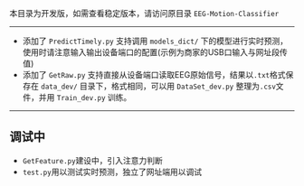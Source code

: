 本目录为开发版，如需查看稳定版本，请访问原目录 `EEG-Motion-Classifier`

---

* 添加了 `PredictTimely.py` 支持调用 `models_dict/` 下的模型进行实时预测，使用时请注意输入输出设备端口的配置(示例为商家的USB口输入与网址段传值)
* 添加了 `GetRaw.py` 支持直接从设备端口读取EEG原始信号，结果以`.txt`格式保存在 `data_dev/` 目录下，格式相同，可以用 `DataSet_dev.py` 整理为`.csv`文件，并用 `Train_dev.py` 训练。


---

## 调试中

* `GetFeature.py`建设中，引入注意力判断
* `test.py`用以测试实时预测，独立了网址端用以调试